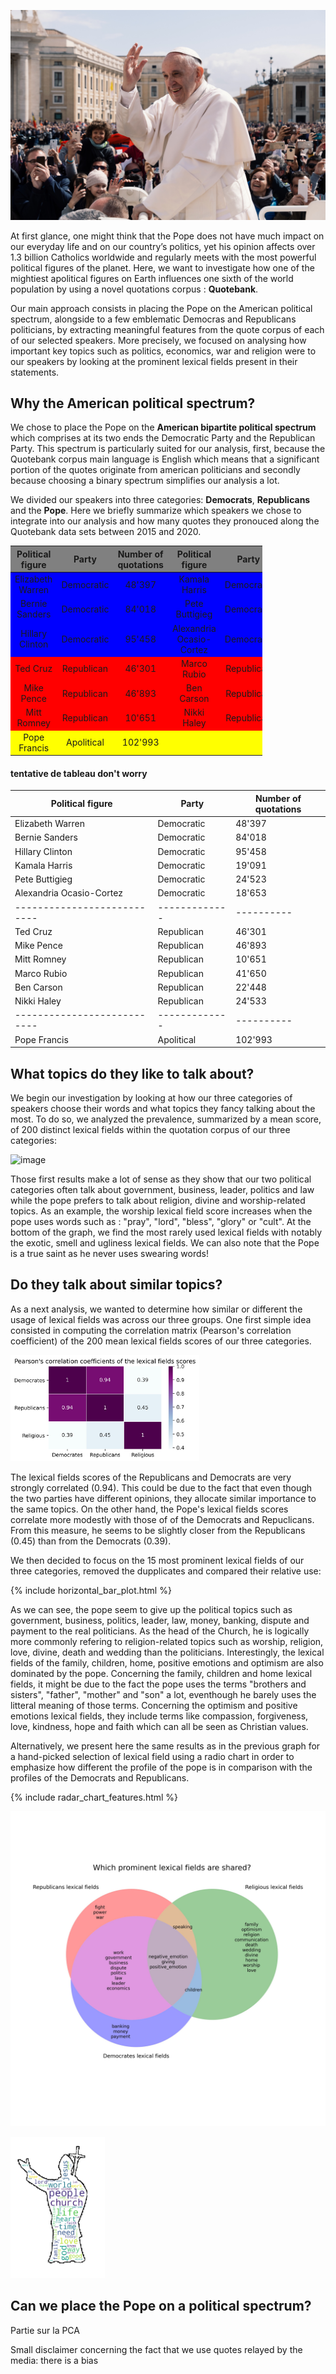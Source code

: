 ![image](data/popefrancis2.jpg)

At first glance, one might think that the Pope does not have much impact on our everyday life and on our country’s politics, yet his opinion affects over 1.3 billion Catholics worldwide and regularly meets with the most powerful political figures of the planet. Here, we want to investigate how one of the mightiest apolitical figures on Earth influences one sixth of the world population by using a novel quotations corpus : **Quotebank**. 

  
Our main approach consists in placing the Pope on the American political spectrum, alongside to a few emblematic Democras and Republicans politicians, by extracting meaningful features from the quote corpus of each of our selected speakers. More precisely, we focused on analysing how important key topics such as politics, economics, war and religion were to our speakers by looking at the prominent lexical fields present in their statements.
 
## Why the American political spectrum?

We chose to place the Pope on the **American bipartite political spectrum** which comprises at its two ends the Democratic Party and the Republican Party. This spectrum is particularly suited for our analysis, first, because the Quotebank corpus main language is English which means that a significant portion of the quotes originate from american politicians and secondly because choosing a binary spectrum simplifies our analysis a lot.
  
We divided our speakers into three categories: **Democrats**, **Republicans** and the **Pope**. Here we briefly summarize which speakers we chose to integrate into our analysis and how many quotes they pronouced along the Quotebank data sets between 2015 and 2020.

<style>
.heatMap {
    width: 80%;
    text-align: center;
}
.heatMap th {
background: grey;
word-wrap: break-word;
text-align: center;
}
.heatMap tr:nth-child(1) { background: blue; }
.heatMap tr:nth-child(2) { background: blue; }
.heatMap tr:nth-child(3) { background: blue; }
.heatMap tr:nth-child(4) { background: red; }
.heatMap tr:nth-child(5) { background: red; }
.heatMap tr:nth-child(6) { background: red; }
.heatMap tr:nth-child(7) { background: yellow; }
</style>

<div class="heatMap">


| Political figure | Party      |Number of quotations | Political figure | Party      |Number of quotations |  
|------------------|------------|----------------------|------------------|------------|----------------------| 
| Elizabeth Warren | Democratic | 48'397               | Kamala Harris    | Democratic | 19'091               | 
| Bernie Sanders   | Democratic | 84'018               | Pete Buttigieg   | Democratic | 24'523              | 
| Hillary Clinton  | Democratic | 95'458               | Alexandria Ocasio-Cortez  | Democratic | 18'653     | 
| Ted Cruz         | Republican| 46'301               | Marco Rubio      | Republican| 41'650               |
| Mike Pence       | Republican| 46'893               | Ben Carson     | Republican| 22'448                 |
| Mitt Romney      | Republican| 10'651               | Nikki Haley     | Republican| 24'533               |   
| Pope Francis        | Apolitical| 102'993            |
  
</div>
  
#### tentative de tableau don't worry  
| Political figure  |  Party | Number of quotations  |
|-------------------|--------|-----------------------| 
| Elizabeth Warren  | Democratic  |  48'397 |
| Bernie Sanders  | Democratic  | 84'018  |
| Hillary Clinton  | Democratic  | 95'458   |
| Kamala Harris  |  Democratic | 19'091   |
| Pete Buttigieg  | Democratic   |  24'523     |
| Alexandria Ocasio-Cortez  | Democratic  | 18'653   |
|---------------------------|-------------|----------|
| Ted Cruz  | Republican  |  46'301  |
| Mike Pence   | Republican  |  46'893  |
| Mitt Romney   | Republican  |  10'651  |
| Marco Rubio  | Republican  | 41'650   |
| Ben Carson  | Republican  | 22'448   |
| Nikki Haley  | Republican  | 24'533   |
|---------------------------|-------------|----------|
| Pope Francis  | Apolitical  | 102'993  |

## What topics do they like to talk about? 
  
We begin our investigation by looking at how our three categories of speakers choose their words and what topics they fancy talking about the most. To do so, we analyzed the prevalence, summarized by a mean score, of 200 distinct lexical fields within the quotation corpus of our three categories:

![image](output/Top_lexical_fields_each_category.jpg)

Those first results make a lot of sense as they show that our two political categories often talk about government, business, leader, politics and law while the pope prefers to talk about religion, divine and worship-related topics. As an example, the worship lexical field score increases when the pope uses words such as : "pray", "lord", "bless", "glory" or "cult". At the bottom of the graph, we find the most rarely used lexical fields with notably the exotic, smell and ugliness lexical fields. We can also note that the Pope is a true saint as he never uses swearing words!

## Do they talk about similar topics?

As a next analysis, we wanted to determine how similar or different the usage of lexical fields was across our three groups. One first simple idea consisted in computing the correlation matrix (Pearson's correlation coefficient) of the 200 mean lexical fields scores of our three categories.

<img src="output/Correlation_matrix_each_category.jpg" width="60%" height="60%">

The lexical fields scores of the Republicans and Democrats are very strongly correlated (0.94). This could be due to the fact that even though the two parties have different opinions, they allocate similar importance to the same topics. On the other hand, the Pope's lexical fields scores correlate more modestly with those of of the Democrats and Repuclicans. From this measure, he seems to be slightly closer from the Republicans (0.45) than from the Democrats (0.39).  


We then decided to focus on the 15 most prominent lexical fields of our three categories, removed the dupplicates and compared their relative use:

{% include horizontal_bar_plot.html %}

As we can see, the pope seem to give up the political topics such as government, business, politics, leader, law, money, banking, dispute and payment to the real politicians. As the head of the Church, he is logically more commonly refering to religion-related topics such as worship, religion, love, divine, death and wedding than the politicians. Interestingly, the lexical fields of the family, children, home, positive emotions and optimism are also dominated by the pope. Concerning the family, children and home lexical fields, it might be due to the fact the pope uses the terms "brothers and sisters", "father", "mother" and "son" a lot, eventhough he barely uses the litteral meaning of those terms. Concerning the optimism and positive emotions lexical fields, they include terms like compassion, forgiveness, love, kindness, hope and faith which can all be seen as Christian values.

Alternatively, we present here the same results as in the previous graph for a hand-picked selection of lexical field using a radio chart in order to emphasize how different the profile of the pope is in comparison with the profiles of the Democrats and Republicans.

{% include radar_chart_features.html %}



![image](output/Venn_most_prominent_lexical_fields_across_categories.jpg)



<img src="output/wordcloud_edge.png" width="30%" height="30%">

## Can we place the Pope on a political spectrum?
Partie sur la PCA



Small disclaimer concerning the fact that we use quotes relayed by the media: there is a bias

